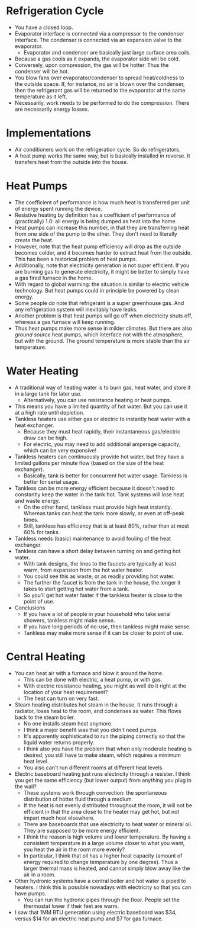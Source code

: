 # Refrigeration Cycle

- You have a closed loop.
- Evaporator interface is connected via a compressor to the condenser
  interface. The condenser is connected via an expansion valve to the
  evaporator.
  - Evaporator and condenser are basically just large surface area
    coils.
- Because a gas cools as it expands, the evaporator side will be cold.
- Conversely, upon compression, the gas will be hotter. Thus the
  condenser will be hot.
- You blow fans over evaporator/condenser to spread heat/coldness to the
  outside space. If, for instance, no air is blown over the condenser,
  then the refrigerant gas will be returned to the evaporator at the
  same temperature as it left.
- Necessarily, work needs to be performed to do the compression. There
  are necessarily energy losses.

# Implementations

- Air conditioners work on the refrigeration cycle. So do refrigerators.
- A heat pump works the same way, but is basically installed in reverse.
  It transfers heat from the outside into the house.

# Heat Pumps

- The coefficient of performance is how much heat is transferred per
  unit of energy spent running the device.
- Resistive heating by definition has a coefficient of performance of
  (practically) 1.0: all energy is being dumped as heat into the home.
- Heat pumps can increase this number, in that they are transferring
  heat from one side of the pump to the other. They don't need to
  literally create the heat.
- However, note that the heat pump efficiency will drop as the outside
  becomes colder, and it becomes harder to extract heat from the
  outside. This has been a historical problem of heat pumps.
- Additionally, note that electricity generation is not super efficient.
  If you are burning gas to generate electricity, it might be better to
  simply have a gas fired furnace in the home.
- With regard to global warming: the situation is similar to electric
  vehicle technology. But heat pumps could in principle be powered by
  clean energy.
- Some people do note that refrigerant is a super greenhouse gas. And
  any refrigeration system will inevitably have leaks.
- Another problem is that heat pumps will go off when electricity shuts
  off, whereas a gas furnace will keep running.
- Thus heat pumps make more sense in milder climates. But there are also
  _ground source_ heat pumps, which interface not with the atmosphere,
  but with the ground. The ground temperature is more stable than the
  air temperature.

# Water Heating

- A traditional way of heating water is to burn gas, heat water, and
  store it in a large tank for later use.
  - Alternatively, you can use resistance heating or heat pumps.
- This means you have a limited quantity of hot water. But you can use
  it at a high rate until depletion.
- Tankless heaters use either gas or electric to instantly heat water
  with a heat exchanger.
  - Because they must heat rapidly, their instantaneous gas/electric
    draw can be high.
  - For electric, you may need to add additional amperage capacity,
    which can be very expensive!
- Tankless heaters can continuously provide hot water, but they have a
  limited gallons per minute flow (based on the size of the heat
  exchanger).
  - Basically, tank is better for concurrent hot water usage. Tankless
    is better for serial usage.
- Tankless can be more energy efficient because it doesn't need to
  constantly keep the water in the tank hot. Tank systems will lose
  heat and waste energy.
  - On the other hand, tankless must provide high heat instantly.
    Whereas tanks can heat the tank more slowly, or even at off-peak
    times.
  - Still, tankless has efficiency that is at least 80%, rather than at
    most 60% for tanks.
- Tankless needs (basic) maintenance to avoid fouling of the heat
  exchanger.
- Tankless can have a short delay between turning on and getting hot
  water.
  - With tank designs, the lines to the faucets are typically at least
    warm, from expansion from the hot water heater.
  - You could see this as waste, or as readily providing hot water.
  - The further the faucet is from the tank in the house, the longer it
    takes to start getting hot water from a tank.
  - So you'll get hot water faster if the tankless heater is close to
    the point of use.
- Conclusions
  - If you have a lot of people in your household who take serial
    showers, tankless might make sense.
  - If you have long periods of no-use, then tankless might make sense.
  - Tankless may make more sense if it can be closer to point of use.

# Central Heating

- You can heat air with a furnace and blow it around the home.
  - This can be done with electric, a heat pump, or with gas.
  - With electric resistance heating, you might as well do it right at
    the location of your heat requirement?
  - The heat can turn on very fast.
- Steam heating distributes hot steam in the house. It runs through a
  radiator, loses heat to the room, and condenses as water. This flows
  back to the steam boiler.
  - No one installs steam heat anymore.
  - I think a major benefit was that you didn't need pumps.
  - It's apparently sophisticated to run the piping correctly so that
    the liquid water returns properly.
  - I think also you have the problem that when only moderate heating is
    desired, you still have to make steam, which requires a minimum
    heat level.
  - You also can't run different rooms at different heat levels.
- Electric baseboard heating just runs electricity through a resister. I
  think you get the same efficiency (but lower output) from anything you
  plug in the wall?
  - These systems work through convection: the spontaneous distribution
    of hotter fluid through a medium.
  - If the heat is not evenly distributed throughout the room, it will
    not be efficient in that the area close to the heater may get hot,
    but not impart much heat elsewhere.
  - There are baseboards that use electricity to heat water or mineral
    oil. They are supposed to be more energy efficient.
  - I think the reason is high volume and lower temperature. By having a
    consistent temperature in a large volume closer to what you want,
    you heat the air in the room more evenly?
  - In particular, I think that oil has a higher heat capacity (amount
    of energy required to change temperature by one degree). Thus a
    larger thermal mass is heated, and cannot simply blow away like the
    air in a room.
- Other hydronic systems have a central boiler and hot water is piped to
  heaters. I think this is possible nowadays with electricity so that
  you can have pumps.
  - You can run the hydronic pipes through the floor. People set the
    thermostat lower if their feet are warm.
- I saw that 1MM BTU generation using electric baseboard was $34, versus
  $14 for an electric heat pump and $7 for gas furnace.
